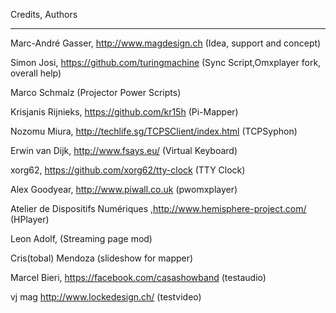 Credits, Authors
****************

Marc-André Gasser, http://www.magdesign.ch                 (Idea, support and concept)

Simon Josi, https://github.com/turingmachine               (Sync Script,Omxplayer fork, overall help)

Marco Schmalz                                              (Projector Power Scripts)

Krisjanis Rijnieks, https://github.com/kr15h               (Pi-Mapper)

Nozomu Miura, http://techlife.sg/TCPSClient/index.html     (TCPSyphon)

Erwin van Dijk, http://www.fsays.eu/                       (Virtual Keyboard)

xorg62, https://github.com/xorg62/tty-clock                (TTY Clock)

Alex Goodyear, http://www.piwall.co.uk                     (pwomxplayer)

Atelier de Dispositifs Numériques ,http://www.hemisphere-project.com/   (HPlayer)

Leon Adolf,                                             (Streaming page mod)

Cris(tobal) Mendoza                                       (slideshow for mapper)

Marcel Bieri, https://facebook.com/casashowband				(testaudio)

vj mag  http://www.lockedesign.ch/							(testvideo)
